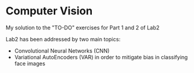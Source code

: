 # Computer Vision

My solution to the "TO-DO" exercises for Part 1 and 2 of Lab2

Lab2 has been addressed by two main topics:

- Convolutional Neural Networks (CNN)
- Variational AutoEncoders (VAR) in order to mitigate bias in classifying face images
